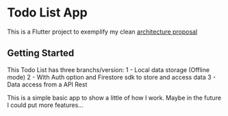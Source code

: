 # Todo List App

This is a Flutter project to exemplify my clean [architecture proposal](https://github.com/Juniorlpes/architecture-proposal)

## Getting Started

This Todo List has three branchs/version:
1 - Local data storage (Offline mode)
2 - With Auth option and Firestore sdk to store and access data
3 - Data access from a API Rest

This is a simple basic app to show a little of how I work. 
Maybe in the future I could put more features...
